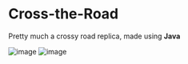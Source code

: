# Cross-the-Road
Pretty much a crossy road replica, made using **Java**

![image](https://github.com/DeZhaysun/Cross-the-Road/assets/61562373/f846680c-fc78-484a-9e39-92c72e99cfa5)
![image](https://github.com/DeZhaysun/Cross-the-Road/assets/61562373/ba817253-bc1e-4f02-9b36-6b91f1041543)
